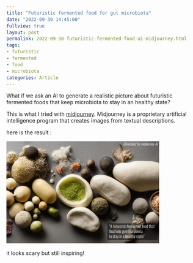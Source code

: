 ```yaml
---
title: "Futuristic fermented food for gut microbiota"
date: "2022-09-30 14:45:00" 
fullview: true
layout: post
permalink: 2022-09-30-futuristic-fermented-food-ai-midjourney.html
tags: 
- futuristic
- fermented
- food
- microbiota
categories: Article
---
```


What if we ask an AI to generate a realistic picture about futuristic fermented foods that keep microbiota to stay in an healthy state?

This is what I tried with [midjourney](https://www.midjourney.com/home/). 
Midjourney is a proprietary artificial intelligence program that creates images from textual descriptions.

here is the result :

<img itemprop="image" src="../images/fermented_AI.png" alt="furturistic fermented food for microbiota - midjourney" width="400"/>


it looks scary but still inspiring!

